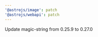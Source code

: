 ```yaml
---
'@astrojs/image': patch
'@astrojs/webapi': patch
---
```


Update magic-string from 0.25.9 to 0.27.0
